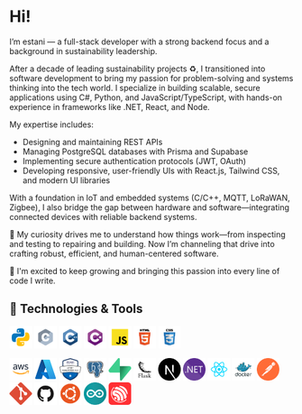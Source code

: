 # Hi!

I’m estani — a full-stack developer with a strong backend focus and a background in sustainability leadership.

After a decade of leading sustainability projects ♻️, I transitioned into software development to bring my passion for problem-solving and systems thinking into the tech world. I specialize in building scalable, secure applications using C#, Python, and JavaScript/TypeScript, with hands-on experience in frameworks like .NET, React, and Node.

My expertise includes:

- Designing and maintaining REST APIs
- Managing PostgreSQL databases with Prisma and Supabase
- Implementing secure authentication protocols (JWT, OAuth)
- Developing responsive, user-friendly UIs with React.js, Tailwind CSS, and modern UI libraries

With a foundation in IoT and embedded systems (C/C++, MQTT, LoRaWAN, Zigbee), I also bridge the gap between hardware and software—integrating connected devices with reliable backend systems.

🔧 My curiosity drives me to understand how things work—from inspecting and testing to repairing and building. Now I’m channeling that drive into crafting robust, efficient, and human-centered software.

🚀 I'm excited to keep growing and bringing this passion into every line of code I write.

🔧 Technologies & Tools
---
<p align="left"> 

<img src="./icons/python.svg" alt="python" width="40" height="40"/> <img src="./icons/c.svg" alt="c" width="40" height="40"/> <img src="./icons/c++.svg" alt="cplusplus" width="40" height="40"/> <img src="./icons/cSharp.svg" alt="csharp" width="40" height="40"/> <img src="./icons/javascript.svg" alt="javascript" width="40" height="40"/> <img src="./icons/html.svg" alt="html5" width="40" height="40"/> <img src="./icons/css.svg" alt="css3" width="40" height="40"/> 

<img src="./icons/amazon.svg" alt="aws" width="40" height="40"/> <img src="./icons/azure.svg" alt="azure" width="40" height="40"/> <img src="./icons/az-900.png" alt="az-900" width="40" height="40"/> <img src="./icons/postgresql.svg" alt="postgresql" width="40" height="40"/> <img src="./icons/supabase.svg" alt="supabase" width="40" height="40"/> <img src="./icons/flask.svg" alt="flask" width="40" height="40"/> <img src="./icons/nextjs.svg" alt="nextjs" width="40" height="40"/> <img src="./icons/dotnet.svg" alt="dotnet" width="40" height="40"/> <img src="./icons/react.svg" alt="react" width="40" height="40"/> <img src="./icons/docker.svg" alt="docker" width="40" height="40"/> <img src="./icons/postman.svg" alt="postman" width="40" height="40"/> <img src="./icons/git.svg" alt="git" width="40" height="40"/> <img src="./icons/github.svg" alt="github" width="40" height="40"/> <img src="./icons/ubuntu.svg" alt="ubuntu" width="40" height="40"/> <img src="./icons/arduino.svg" alt="arduino" width="40" height="40"/> <img src="./icons/espressif.svg" alt="espressif" width="40" height="40"/> 



</p>

